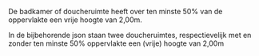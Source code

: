 De badkamer of doucheruimte heeft over ten minste 50% van de oppervlakte een vrije hoogte van 2,00m.

In de bijbehorende json staan twee doucheruimtes, respectievelijk met en zonder ten minste 50% oppervlakte een (vrije) hoogte van 2,00m
